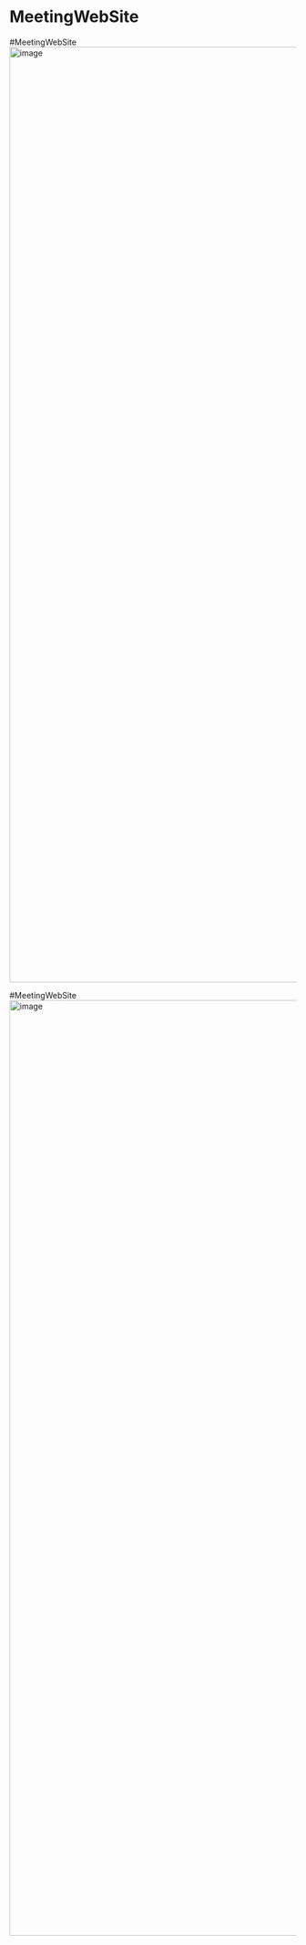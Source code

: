 # MeetingWebSite

#MeetingWebSite
<img width="1640" alt="image" src="https://user-images.githubusercontent.com/65597797/193053062-117e08f1-06f6-4ae1-888b-ccb84b2ed640.png">


#MeetingWebSite
<img width="1640" alt="image" src="https://user-images.githubusercontent.com/65597797/193053183-538867c0-cf0c-4fa6-9e24-c02ea87f7dd4.png">
